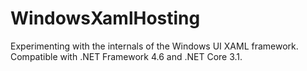 # WindowsXamlHosting

Experimenting with the internals of the Windows UI XAML framework. Compatible with .NET Framework 4.6 and .NET Core 3.1.
